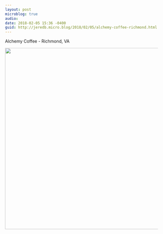 ```yaml
---
layout: post
microblog: true
audio: 
date: 2018-02-05 15:36 -0400
guid: http://jeredb.micro.blog/2018/02/05/alchemy-coffee-richmond.html
---
```

Alchemy Coffee - Richmond, VA

<img src="http://micro.jeredb.com/uploads/2018/1921dc5aca.jpg" width="600" height="600" />
